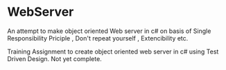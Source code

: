 WebServer
=========
An attempt to make object oriented Web server in c# on basis of Single Responsibility Priciple , Don't repeat yourself , 
Extencibility etc.

Training Assignment to create object oriented web server in c# using Test Driven Design.
Not yet complete.
